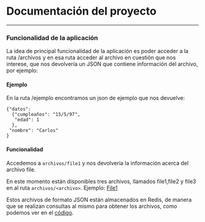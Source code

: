 # Documentación del proyecto
---
### Funcionalidad de la aplicación

La idea de principal funcionalidad de la aplicación es poder acceder a la ruta /archivos y en esa ruta acceder al archivo en cuestión que nos interese, que nos devolvería un JSON que contiene información del archivo, por ejemplo:  

#### Ejemplo
En la ruta /ejemplo encontramos un json de ejemplo que nos devuelve:
```
{"datos":
  {"cumpleaños": "15/5/97",
   "edad": 1
  },
 "nombre": "Carlos"
}
```

#### Funcionalidad

Accedemos a ``archivos/file1`` y nos devolvería la información acerca del archivo file.    

En este momento están disponibles tres archivos, llamados file1,file2 y file3 en al ruta ``archivos/<archivo>``. Ejemplo: [File1](https://filecnc.herokuapp.com/archivos/file1)

Estos archivos de formato JSON están almacenados en Redis, de manera que se realizan consultas al mismo para obtener los archivos, como podemos ver en el [código](https://github.com/AGCarlos/IV_1819_Proyecto/blob/master/fileS.py).
